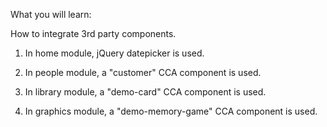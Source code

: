 What you will learn:

How to integrate 3rd party components.

1. In home module, jQuery datepicker is used.

2. In people module, a "customer" CCA component is used.

3. In library module, a "demo-card" CCA component is used.

4. In graphics module, a "demo-memory-game" CCA component is used.